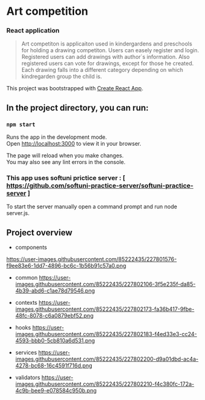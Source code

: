 # Art competition

### React application


> Art competiton is applicaiton used in kindergardens and preschools for holding a drawing competiton. Users can easely register and login.
> Registered users can add drawings with author`s information. Also registered users can vote for drawings, except for those he created.
> Еach drawing falls into a different category depending on which kindregarden group the child is.

This project was bootstrapped with [Create React App](https://github.com/facebook/create-react-app).

##  In the project directory, you can run:
### `npm start`

Runs the app in the development mode.\
Open [http://localhost:3000](http://localhost:3000) to view it in your browser.

The page will reload when you make changes.\
You may also see any lint errors in the console.


### This app uses softuni prictice server : [ https://github.com/softuni-practice-server/softuni-practice-server ]

To start the server manually open a command prompt and run node server.js.

## Project overview

- components

<https://user-images.githubusercontent.com/85222435/227801576-f9ee83e6-1dd7-4896-bc6c-1b56b91c57a0.png>

- common
<https://user-images.githubusercontent.com/85222435/227802106-3f5e235f-da85-4b39-abd6-c1ae78d79546.png>

- contexts
<https://user-images.githubusercontent.com/85222435/227802173-fa36b417-9fbe-48fc-8078-c6a0879ebf52.png>

- hooks
<https://user-images.githubusercontent.com/85222435/227802183-f4ed33e3-cc24-4593-bbb0-5cb810a6d531.png>

- services
<https://user-images.githubusercontent.com/85222435/227802200-d9a01dbd-ac4a-4278-bc68-16c4591f716d.png>

- validators
<https://user-images.githubusercontent.com/85222435/227802210-f4c380fc-172a-4c9b-bee9-e078584c950b.png>
